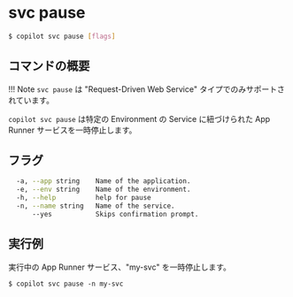 # svc pause
```bash
$ copilot svc pause [flags]
```

## コマンドの概要

!!! Note
  `svc pause` は "Request-Driven Web Service" タイプでのみサポートされています。

`copilot svc pause` は特定の Environment の Service に紐づけられた App Runner サービスを一時停止します。

## フラグ

```bash
  -a, --app string    Name of the application.
  -e, --env string    Name of the environment.
  -h, --help          help for pause
  -n, --name string   Name of the service.
      --yes           Skips confirmation prompt.
```

## 実行例

実行中の App Runner サービス、"my-svc" を一時停止します。
```
$ copilot svc pause -n my-svc
```
